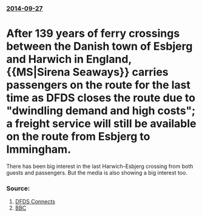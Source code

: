 ### [2014-09-27](/news/2014/09/27/index.md)

# After 139 years of ferry crossings between the Danish town of Esbjerg and Harwich in England, {{MS|Sirena Seaways}} carries passengers on the route for the last time as DFDS closes the route due to "dwindling demand and high costs"; a freight service will still be available on the route from Esbjerg to Immingham. 

There has been big interest in the last Harwich-Esbjerg crossing from both guests and passengers. But the media is also showing a big interest too.


### Source:

1. [DFDS Connects](http://www.dfdsconnects.com/big-interest-englandbaets-last-crossing/)
2. [BBC](http://www.bbc.com/news/uk-england-essex-29353171)
